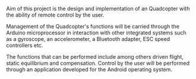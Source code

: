 


Aim of this project is the design and implementation of an
Quadcopter with the ability of remote control by the user.

Management of the Quadcopter's functions will be carried through the Arduino
microprocessor in interaction with other integrated systems such as a
gyroscope, an accelerometer, a Bluetooth adapter, ESC speed controllers etc.

The functions that can be performed include among others driven flight, static
equilibrium and compensation. Control by the user will be performed through
an application developed for the Android operating system.
